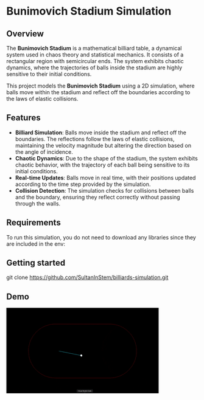 # Bunimovich Stadium Simulation

## Overview

The **Bunimovich Stadium** is a mathematical billiard table, a dynamical system used in chaos theory and statistical mechanics. It consists of a rectangular region with semicircular ends. The system exhibits chaotic dynamics, where the trajectories of balls inside the stadium are highly sensitive to their initial conditions.

This project models the **Bunimovich Stadium** using a 2D simulation, where balls move within the stadium and reflect off the boundaries according to the laws of elastic collisions.

## Features

- **Billiard Simulation**: Balls move inside the stadium and reflect off the boundaries. The reflections follow the laws of elastic collisions, maintaining the velocity magnitude but altering the direction based on the angle of incidence.
- **Chaotic Dynamics**: Due to the shape of the stadium, the system exhibits chaotic behavior, with the trajectory of each ball being sensitive to its initial conditions.
- **Real-time Updates**: Balls move in real time, with their positions updated according to the time step provided by the simulation.
- **Collision Detection**: The simulation checks for collisions between balls and the boundary, ensuring they reflect correctly without passing through the walls.

## Requirements

To run this simulation, you do not need to download any libraries since they are included in the env:

## Getting started
git clone https://github.com/SultanInStem/billiards-simulation.git



## Demo
![Gif demo](billiards.gif)



